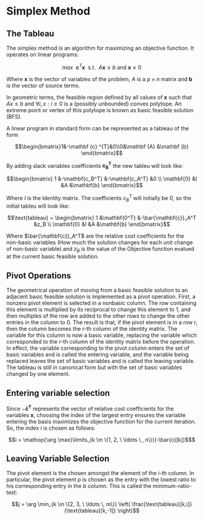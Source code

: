 # Simplex Method
## The Tableau
The simplex method is an algorithm for maximizing an objective function. It operates on linear programs:

```math
max \ \ \mathbf{c}^T\mathbf{x} \ \ \text{s.t.} \ \ A\mathbf{x} \leq b \text{    and } \mathbf{x} \geq 0
```

Where $\mathbf{x}$ is the vector of variables of the problem, $A$ is a $p\times n$ matrix and $\mathbf{b}$ is the vector of source terms.

In geometric terms, the feasible region defined by all values of $\mathbf{x}$ such that $A x ≤ b$ and $\forall{i,x}: i \geq 0$ is a (possibly unbounded) convex polytope. An extreme point or vertex of this polytope is known as basic feasible solution (BFS).

A linear program in standard form can be represented as a tableau of the form

```math
\begin{bmatrix}1&-\mathbf {c} ^{T}&0\\0&\mathbf {A} &\mathbf {b} \end{bmatrix}
```

By adding slack variables coefficients $\mathbf{c_B^T}$ the new tableu will look like:

```math
\begin{bmatrix}
    1 &-\mathbf{c_B^T} &-\mathbf{c_A^T} &0 \\
    \mathbf{0} &I &A &\mathbf{b}
\end{bmatrix}
```

Where $I$ is the Identity matrix. The coefficients $c_B^T$ will initially be 0, so the initial tableu will look like:

```math
\text{tableau} = \begin{bmatrix}
     1 &\mathbf{0^T} &-\bar{\mathbf{c}}_A^T &z_B \\
    \mathbf{0} &I &A &\mathbf{b}
\end{bmatrix}
```
Where $\bar{\mathbf{c}}_A^T$ are the relative cost coefficients for the non-basic variables (How much the solution changes for each unit change of non-basic variable) and $z_B$ is the value of the Objective function evalued at the current basic feasible solution.

## Pivot Operations

The geometrical operation of moving from a basic feasible solution to an adjacent basic feasible solution is implemented as a pivot operation. First, a nonzero pivot element is selected in a nonbasic column. The row containing this element is multiplied by its reciprocal to change this element to 1, and then multiples of the row are added to the other rows to change the other entries in the column to 0. The result is that, if the pivot element is in a row r, then the column becomes the r-th column of the identity matrix. The variable for this column is now a basic variable, replacing the variable which corresponded to the r-th column of the identity matrix before the operation. In effect, the variable corresponding to the pivot column enters the set of basic variables and is called the entering variable, and the variable being replaced leaves the set of basic variables and is called the leaving variable. The tableau is still in canonical form but with the set of basic variables changed by one element.

## Entering variable selection

Since $-\mathbf{\bar{c}^T}$ represents the vector of relative cost coefficients for the variables $\mathbf{x}$, choosing the index of the largest entry ensures the variable entering the basis maximizes the objective function for the current iteration. So, the index $i$ is chosen as follows:

```math 
i = \mathop{\arg \max}\limits_{k \in \{1, 2, \ \ldots \ , n\}}(-\bar{c}[k])$
```
## Leaving Variable Selection
The pivot element is the chosen amongst the element of the $i$-th column. In particular, the pivot element $p$ is chosen as the entry with the lowest ratio to his corresponding entry in the $b$ column. This is called the minimum-ratio-test:

```math
j = \arg \min_{k \in \{2, 3, \ \ldots \, m\}} \left( \frac{\text{tableau}[k,i]}{\text{tableau}[k,-1]} \right)
```
